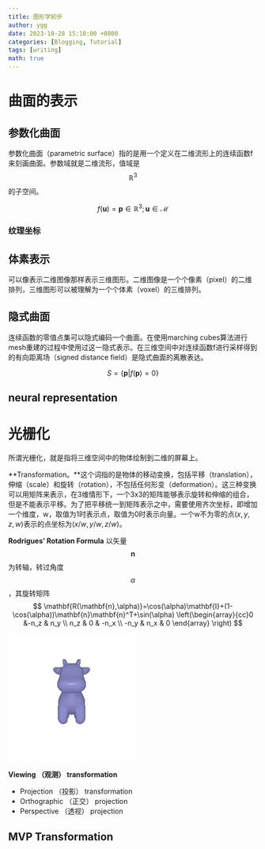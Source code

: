 ```yaml
---
title: 图形学初步
author: ygg
date: 2023-10-28 15:10:00 +0800
categories: [Blogging, Tutorial]
tags: [writing]
math: true
---
```


# 曲面的表示

## 参数化曲面
参数化曲面（parametric surface）指的是用一个定义在二维流形上的连续函数f来刻画曲面。参数域就是二维流形，值域是$$ \mathbb{R}^3 $$的子空间。

$$
f(\mathbf{u})=\mathbf{p}\in \mathbb{R}^3;\mathbf{u}\in \mathcal{M}
$$

### 纹理坐标

## 体素表示
可以像表示二维图像那样表示三维图形。二维图像是一个个像素（pixel）的二维排列，三维图形可以被理解为一个个体素（voxel）的三维排列。

## 隐式曲面
连续函数的零值点集可以隐式编码一个曲面。在使用marching cubes算法进行mesh重建的过程中使用过这一隐式表示。在三维空间中对连续函数f进行采样得到的有向距离场（signed distance field）是隐式曲面的离散表达。

$$
S=\{\mathbf{p}|f(\mathbf{p})=0\}
$$

## neural representation

# 光栅化

所谓光栅化，就是指将三维空间中的物体绘制到二维的屏幕上。

**Transformation。**这个词指的是物体的移动变换，包括平移（translation），伸缩（scale）和旋转（rotation），不包括任何形变（deformation）。这三种变换可以用矩阵来表示，在3维情形下，一个3x3的矩阵能够表示旋转和伸缩的组合，但是不能表示平移。为了把平移统一到矩阵表示之中，需要使用齐次坐标，即增加一个维度，w，取值为1时表示点，取值为0时表示向量。一个w不为零的点$(x,y,z,w)$表示的点坐标为$(x/w,y/w,z/w)$。

**Rodrigues’ Rotation Formula**
以矢量$$\mathbf{n}$$为转轴，转过角度$$\alpha$$，其旋转矩阵
$$
\mathbf{R(\mathbf{n},\alpha)}=\cos(\alpha)\mathbf{I}+(1-\cos(\alpha))\mathbf{n}\mathbf{n}^T+\sin(\alpha) \left(\begin{array}{cc}0 &-n_z & n_y \\ n_z & 0 & -n_x \\ -n_y & n_x & 0 \end{array} \right)
$$

![calf](/assets/source/circle_cow.gif)

**Viewing （观测） transformation**

- Projection （投影） transformation
- Orthographic （正交） projection
- Perspective （透视） projection


## MVP Transformation
